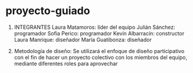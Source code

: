 # proyecto-guiado

1. INTEGRANTES
Laura Matamoros: líder del equipo
Julián Sánchez: programador
Sofia Perico: programador
Kevin Albarracín: constructor
Laura Manrique: diseñador
María Guatibonza: diseñador

2. Metodología de diseño:
Se utilizará el enfoque de diseño participativo con el fin de hacer un proyecto colectivo con los miembros del equipo, mediante diferentes roles para aprovechar 
